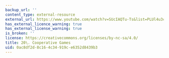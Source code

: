 ```yaml
---
backup_url: ''
content_type: external-resource
external_url: https://www.youtube.com/watch?v=SUcIAQTu-Ts&list=PLUl4u3cNGP63YWzCDORR965yCmHiCKF9Z&index=20
has_external_licence_warning: true
has_external_license_warning: true
is_broken: ''
license: https://creativecommons.org/licenses/by-nc-sa/4.0/
title: 20\. Cooperative Games
uid: 0ac8df2d-8c16-4c34-919c-e6352d8439b3
---
```

